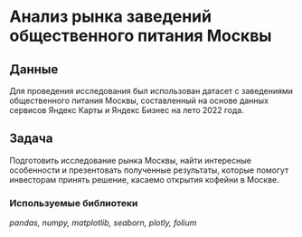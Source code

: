 # Анализ рынка заведений общественного питания Москвы

## Данные

Для проведения исследования был использован датасет с заведениями общественного питания Москвы, составленный на основе данных сервисов Яндекс Карты и Яндекс Бизнес на лето 2022 года.

## Задача

Подготовить исследование рынка Москвы, найти интересные особенности и презентовать полученные результаты, которые помогут инвесторам принять решение, касаемо открытия кофейни в Москве.

### Используемые библиотеки

*pandas, numpy, matplotlib, seaborn, plotly, folium*
